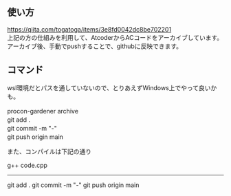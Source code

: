 ## 使い方
https://qiita.com/togatoga/items/3e8fd0042dc8be702201 <br>
上記の方の仕組みを利用して、AtcoderからACコードをアーカイブしています。　<br>
アーカイブ後、手動でpushすることで、githubに反映できます。　<br>

## コマンド
wsl環境だとパスを通していないので、とりあえずWindows上でやって良いかも。<br>

procon-gardener archive　<br>
git add .　<br>
git commit -m "-"　<br>
git push origin main　<br>

また、コンパイルは下記の通り<br>

g++ code.cpp <br>


---
git add .
git commit -m "-"
git push origin main
